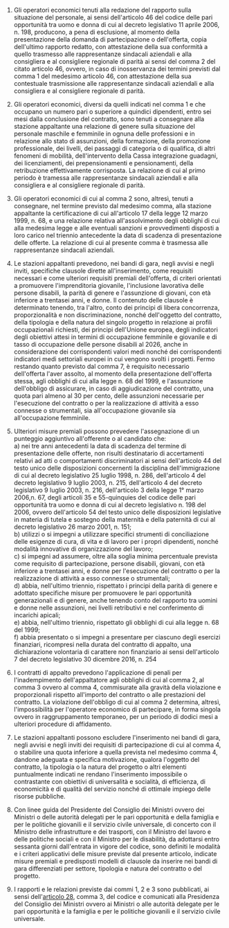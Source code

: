 1. Gli operatori economici tenuti alla redazione del rapporto sulla situazione del personale, ai sensi dell'articolo 46 del codice delle pari opportunità tra uomo e donna di cui al decreto legislativo 11 aprile 2006, n. 198, producono, a pena di esclusione, al momento della presentazione della domanda di partecipazione o dell'offerta, copia dell'ultimo rapporto redatto, con attestazione della sua conformità a quello trasmesso alle rappresentanze sindacali aziendali e alla consigliera e al consigliere regionale di parità ai sensi del comma 2 del citato articolo 46, ovvero, in caso di inosservanza dei termini previsti dal comma 1 del medesimo articolo 46, con attestazione della sua contestuale trasmissione alle rappresentanze sindacali aziendali e alla consigliera e al consigliere regionale di parità.

2. Gli operatori economici, diversi da quelli indicati nel comma 1 e che occupano un numero pari o superiore a quindici dipendenti, entro sei mesi dalla conclusione del contratto, sono tenuti a consegnare alla stazione appaltante una relazione di genere sulla situazione del personale maschile e femminile in ognuna delle professioni e in relazione allo stato di assunzioni, della formazione, della promozione professionale, dei livelli, dei passaggi di categoria o di qualifica, di altri fenomeni di mobilità, dell'intervento della Cassa integrazione guadagni, dei licenziamenti, dei prepensionamenti e pensionamenti, della retribuzione effettivamente corrisposta. La relazione di cui al primo periodo è tramessa alle rappresentanze sindacali aziendali e alla consigliera e al consigliere regionale di parità.

3. Gli operatori economici di cui al comma 2 sono, altresì, tenuti a consegnare, nel termine previsto dal medesimo comma, alla stazione appaltante la certificazione di cui all'articolo 17 della legge 12 marzo 1999, n. 68, e una relazione relativa all'assolvimento degli obblighi di cui alla medesima legge e alle eventuali sanzioni e provvedimenti disposti a loro carico nel triennio antecedente la data di scadenza di presentazione delle offerte. La relazione di cui al presente comma è trasmessa alle rappresentanze sindacali aziendali.
4. Le stazioni appaltanti prevedono, nei bandi di gara, negli avvisi e negli inviti, specifiche clausole dirette all'inserimento, come requisiti necessari e come ulteriori requisiti premiali dell'offerta, di criteri orientati a promuovere l'imprenditoria giovanile, l'inclusione lavorativa delle persone disabili, la parità di genere e l'assunzione di giovani, con età inferiore a trentasei anni, e donne. Il contenuto delle clausole è determinato tenendo, tra l'altro, conto dei principi di libera concorrenza, proporzionalità e non discriminazione, nonché dell'oggetto del contratto, della tipologia e della natura del singolo progetto in relazione ai profili occupazionali richiesti, dei principi dell'Unione europea, degli indicatori degli obiettivi attesi in termini di occupazione femminile e giovanile e di tasso di occupazione delle persone disabili al 2026, anche in considerazione dei corrispondenti valori medi nonché dei corrispondenti indicatori medi settoriali europei in cui vengono svolti i progetti. Fermo restando quanto previsto dal comma 7, è requisito necessario dell'offerta l'aver assolto, al momento della presentazione dell'offerta stessa, agli obblighi di cui alla legge n. 68 del 1999, e l'assunzione dell'obbligo di assicurare, in caso di aggiudicazione del contratto, una quota pari almeno al 30 per cento, delle assunzioni necessarie per l'esecuzione del contratto o per la realizzazione di attività a esso connesse o strumentali, sia all'occupazione giovanile sia all'occupazione femminile.
5. Ulteriori misure premiali possono prevedere l'assegnazione di un punteggio aggiuntivo all'offerente o al candidato che:<br>a) nei tre anni antecedenti la data di scadenza del termine di presentazione delle offerte, non risulti destinatario di accertamenti relativi ad atti o comportamenti discriminatori ai sensi dell'articolo 44 del testo unico delle disposizioni concernenti la disciplina dell'immigrazione di cui al decreto legislativo 25 luglio 1998, n. 286, dell'articolo 4 del decreto legislativo 9 luglio 2003, n. 215, dell'articolo 4 del decreto legislativo 9 luglio 2003, n. 216, dell'articolo 3 della legge 1° marzo 2006,n. 67, degli articoli 35 e 55-quinquies del codice delle pari opportunità tra uomo e donna di cui al decreto legislativo n. 198 del 2006, ovvero dell'articolo 54 del testo unico delle disposizioni legislative in materia di tutela e sostegno della maternità e della paternità di cui al decreto legislativo 26 marzo 2001, n. 151;<br>b) utilizzi o si impegni a utilizzare specifici strumenti di conciliazione delle esigenze di cura, di vita e di lavoro per i propri dipendenti, nonché modalità innovative di organizzazione del lavoro;<br>c) si impegni ad assumere, oltre alla soglia minima percentuale prevista come requisito di partecipazione, persone disabili, giovani, con età inferiore a trentasei anni, e donne per l'esecuzione del contratto o per la realizzazione di attività a esso connesse o strumentali;<br>d) abbia, nell'ultimo triennio, rispettato i principi della parità di genere e adottato specifiche misure per promuovere le pari opportunità generazionali e di genere, anche tenendo conto del rapporto tra uomini e donne nelle assunzioni, nei livelli retributivi e nel conferimento di incarichi apicali;<br>e) abbia, nell'ultimo triennio, rispettato gli obblighi di cui alla legge n. 68 del 1999;<br>f) abbia presentato o si impegni a presentare per ciascuno degli esercizi finanziari, ricompresi nella durata del contratto di appalto, una dichiarazione volontaria di carattere non finanziario ai sensi dell'articolo 7 del decreto legislativo 30 dicembre 2016, n. 254
6. I contratti di appalto prevedono l'applicazione di penali per l'inadempimento dell'appaltatore agli obblighi di cui al comma 2, al comma 3 ovvero al comma 4, commisurate alla gravità della violazione e proporzionali rispetto all'importo del contratto o alle prestazioni del contratto. La violazione dell'obbligo di cui al comma 2 determina, altresì, l'impossibilità per l'operatore economico di partecipare, in forma singola ovvero in raggruppamento temporaneo, per un periodo di dodici mesi a ulteriori procedure di affidamento.
7. Le stazioni appaltanti possono escludere l'inserimento nei bandi di gara, negli avvisi e negli inviti dei requisiti di partecipazione di cui al comma 4, o stabilire una quota inferiore a quella prevista nel medesimo comma 4, dandone adeguata e specifica motivazione, qualora l'oggetto del contratto, la tipologia o la natura del progetto o altri elementi puntualmente indicati ne rendano l'inserimento impossibile o contrastante con obiettivi di universalità e socialità, di efficienza, di economicità e di qualità del servizio nonché di ottimale impiego delle risorse pubbliche.
8. Con linee guida del Presidente del Consiglio dei Ministri ovvero dei Ministri o delle autorità delegati per le pari opportunità e della famiglia e per le politiche giovanili e il servizio civile universale, di concerto con il Ministro delle infrastrutture e dei trasporti, con il Ministro del lavoro e delle politiche sociali e con il Ministro per le disabilità, da adottarsi entro sessanta giorni dall'entrata in vigore del codice, sono definiti le modalità e i criteri applicativi delle misure previste dal presente articolo, indicate misure premiali e predisposti modelli di clausole da inserire nei bandi di gara differenziati per settore, tipologia e natura del contratto o del progetto.
9. I rapporti e le relazioni previste dai commi 1, 2 e 3 sono pubblicati, ai sensi dell'[articolo 28](/index.html?article=articolo-28&version=1), comma 3, del codice e comunicati alla Presidenza del Consiglio dei Ministri ovvero ai Ministri o alle autorità delegate per le pari opportunità e la famiglia e per le politiche giovanili e il servizio civile universale.
